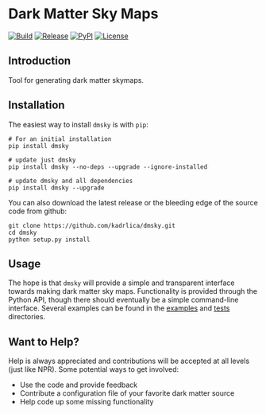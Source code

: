 Dark Matter Sky Maps
====================

[![Build](https://img.shields.io/travis/kadrlica/dmsky.svg)](https://travis-ci.org/kadrlica/dmsky)
[![Release](https://img.shields.io/github/release/kadrlica/dmsky.svg)](../../releases)
[![PyPI](https://img.shields.io/pypi/v/dmsky.svg)](https://pypi.python.org/pypi/dmsky)
[![License](https://img.shields.io/badge/license-MIT-blue.svg)](../../)

Introduction
------------
Tool for generating dark matter skymaps.

Installation
------------

The easiest way to install ``dmsky`` is with ``pip``:

```
# For an initial installation
pip install dmsky

# update just dmsky
pip install dmsky --no-deps --upgrade --ignore-installed

# update dmsky and all dependencies
pip install dmsky --upgrade
```

You can also download the latest release or the bleeding edge of the source code from github:

```
git clone https://github.com/kadrlica/dmsky.git
cd dmsky
python setup.py install
```

Usage
------------
The hope is that ``dmsky`` will provide a simple and transparent interface towards making dark matter sky maps. Functionality is provided through the Python API, though there should eventually be a simple command-line interface. Several examples can be found in the [examples](../../examples) and [tests](../../tests) directories.

Want to Help?
-------------

Help is always appreciated and contributions will be accepted at all levels (just like NPR). Some potential  ways to get involved:

* Use the code and provide feedback
* Contribute a configuration file of your favorite dark matter source
* Help code up some missing functionality
